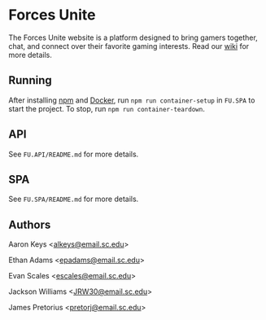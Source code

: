 # Forces Unite

The Forces Unite website is a platform designed to bring gamers together, chat, and connect over their favorite gaming interests. Read our [wiki](https://github.com/SCCapstone/PalmettoProgrammers/wiki/Project-Description) for more details.

## Running

After installing [npm](https://www.npmjs.com/package/npm) and [Docker](https://www.docker.com/get-started/), run `npm run container-setup` in `FU.SPA` to start the project. To stop, run `npm run container-teardown`.

## API

See `FU.API/README.md` for more details.

## SPA

See `FU.SPA/README.md` for more details.

## Authors

Aaron Keys \<<alkeys@email.sc.edu>\>

Ethan Adams \<<epadams@email.sc.edu>\>

Evan Scales \<<escales@email.sc.edu>\>

Jackson Williams \<<JRW30@email.sc.edu>\>

James Pretorius \<<pretorj@email.sc.edu>\>
